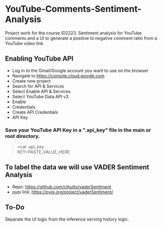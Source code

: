 # YouTube-Comments-Sentiment-Analysis
Project work for the course ID2223. Sentiment analysis for YouTube comments and a UI to generate a positive to negative comment ratio from a YouTube video link.

## Enabling YouTube API 

- Log in to the Gmail/Google account you want to use on the browser
- Navigate to https://console.cloud.google.com
- Create new project 
- Search for API & Services
- Select Enable API & Services
- Select YouTube Data API v3 
- Enable
- Credentials
- Create API Credentials
- API Key

### Save your YouTube API Key in a ".api_key" file in the main or root directory. 

> \>cat .api_key  
KEY=PASTE_VALUE_HERE

## To label the data we will use VADER Sentiment Analysis
- Repo: https://github.com/cjhutto/vaderSentiment
- pypi link: https://pypi.org/project/vaderSentiment/

## To-Do

Separate the UI logic from the inference serving history logic. 
